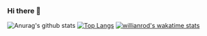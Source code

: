 ### Hi there 👋

<!--
**TomLeCollegue/TomLeCollegue** is a ✨ _special_ ✨ repository because its `README.md` (this file) appears on your GitHub profile.

Here are some ideas to get you started:

- 🔭 I’m currently working on ...
- 🌱 I’m currently learning ...
- 👯 I’m looking to collaborate on ...
- 🤔 I’m looking for help with ...
- 💬 Ask me about ...
- 📫 How to reach me: ...
- 😄 Pronouns: ...
- ⚡ Fun fact: ...
-->

![Anurag's github stats](https://github-readme-stats.vercel.app/api?username=TomLeCollegue&show_icons=true&theme=radical)
[![Top Langs](https://github-readme-stats.vercel.app/api/top-langs/?username=TomLeCollegue)](https://github.com/anuraghazra/github-readme-stats)
[![willianrod's wakatime stats](https://github-readme-stats.vercel.app/api/wakatime?username=TomLeCollegue)](https://github.com/anuraghazra/github-readme-stats)
